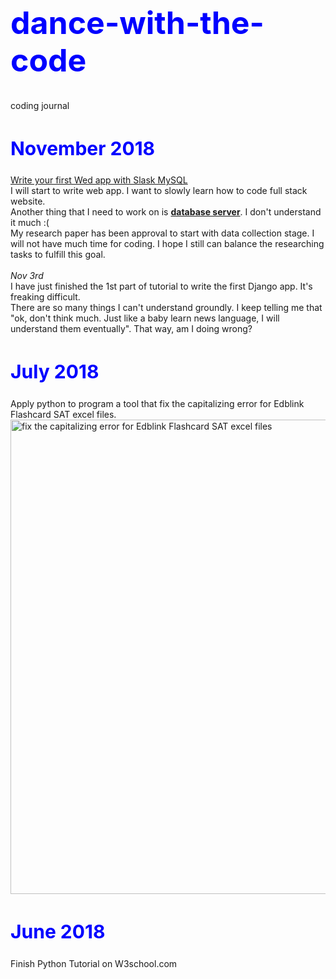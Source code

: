 <h1 style="font-size:50px;color:blue;">dance-with-the-code</h1>
coding journal

<h2 style="font-size:30px;color:blue">November 2018</h2>
<a href="https://codehandbook.org/python-web-application-flask-mysql/">Write your first Wed app with Slask MySQL</a>
<br>
I will start to write web app. I want to slowly learn how to code full stack website.
<br>
Another thing that I need to work on is <a href="https://www.tutorialspoint.com/mysql/mysql-introduction.htm/"><b>database server</b></a>. I don't understand it much :(
<br>
My research paper has been approval to start with data collection stage. I will not have much time for coding. I hope I still can balance the researching tasks to fulfill this goal. 
<br><br>
<i>Nov 3rd</i>
<br>I have just finished the 1st part of tutorial to write the first Django app. It's freaking difficult. 
<br>There are so many things I can't understand groundly. I keep telling me that "ok, don't think much. Just like a baby learn news language, I will understand them eventually". That way, am I doing wrong?

<h2 style="font-size:30px;color:blue">July 2018</h2>
Apply python to program a tool that fix the capitalizing error for Edblink Flashcard SAT excel files.
<br>
<img width="759" alt="fix the capitalizing error for Edblink Flashcard SAT excel files" src="https://user-images.githubusercontent.com/17974600/47756765-003e6000-dcd6-11e8-8587-b72cc517bc9d.png">

<h2 style="font-size:30px;color:blue">June 2018</h2>
Finish Python Tutorial on W3school.com

